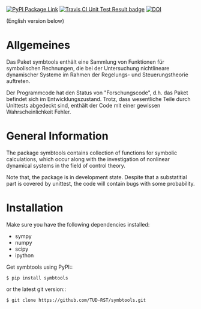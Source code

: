 

[![PyPI Package Link](https://badge.fury.io/py/symbtools.svg "PyPI Package Link")](https://badge.fury.io/py/symbtools) [![Travis CI Unit Test Result badge](https://travis-ci.org/TUD-RST/symbtools.svg?branch=master "Travis CI Unit Test Result badge")](https://travis-ci.org/TUD-RST/symbtools) [![DOI](https://zenodo.org/badge/DOI/10.5281/zenodo.275073.svg)](https://doi.org/10.5281/zenodo.275073)


(English version below)

Allgemeines
===========
Das Paket symbtools enthält eine Sammlung von Funktionen für
symbolischen Rechnungen, die bei der Untersuchung nichtlineare dynamischer
Systeme im Rahmen der Regelungs- und Steuerungstheorie auftreten.

Der Programmcode hat den Status von "Forschungscode",
d.h. das Paket befindet sich im Entwicklungszustand.
Trotz, dass wesentliche Teile durch Unittests abgedeckt sind, enthält der Code
mit einer gewissen Wahrscheinlichkeit Fehler.



General Information
===================
The package symbtools contains collection of functions for symbolic
calculations, which occur along with the investigation of nonlinear
dynamical systems in the field of control theory.

Note that, the package is in development state. Despite that a substatitial
part is covered by unittest, the code will contain bugs with some probability.


Installation
============
Make sure you have the following dependencies installed:

- sympy
- numpy
- scipy
- ipython

Get symbtools using PyPI::

    $ pip install symbtools

or the latest git version::

    $ git clone https://github.com/TUD-RST/symbtools.git

